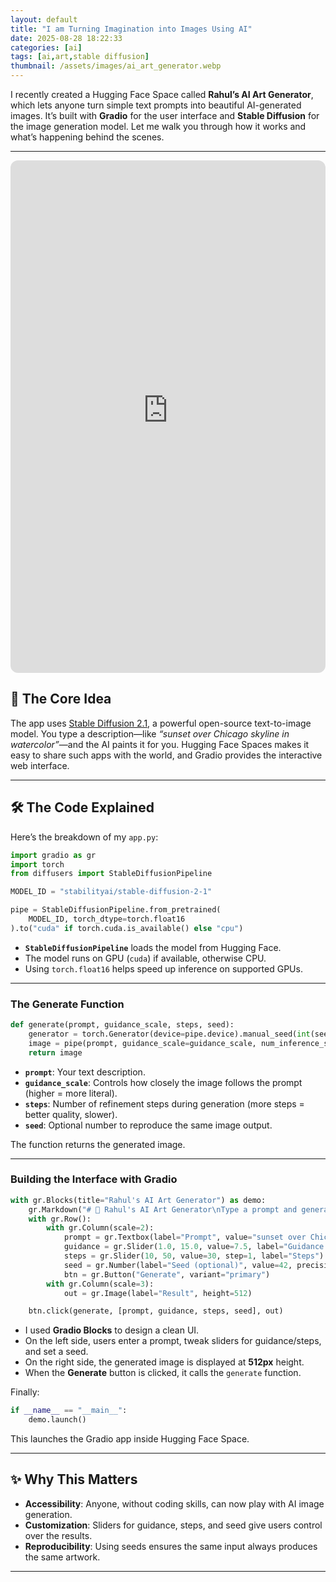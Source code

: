 ```yaml
---
layout: default
title: "I am Turning Imagination into Images Using AI"
date: 2025-08-28 18:22:33
categories: [ai]
tags: [ai,art,stable diffusion]
thumbnail: /assets/images/ai_art_generator.webp
---
```


I recently created a Hugging Face Space called **Rahul’s AI Art Generator**, which lets anyone turn simple text prompts into beautiful AI-generated images. It’s built with **Gradio** for the user interface and **Stable Diffusion** for the image generation model. Let me walk you through how it works and what’s happening behind the scenes.

---

<iframe
	src="https://rahulbhattacharya-rahuls-ai-art-generator.hf.space"
style="width:100%;height:820px;border:0;border-radius:12px;overflow:hidden"></iframe>

## 🚀 The Core Idea

The app uses [Stable Diffusion 2.1](https://huggingface.co/stabilityai/stable-diffusion-2-1), a powerful open-source text-to-image model. You type a description—like *“sunset over Chicago skyline in watercolor”*—and the AI paints it for you. Hugging Face Spaces makes it easy to share such apps with the world, and Gradio provides the interactive web interface.

---

## 🛠️ The Code Explained

Here’s the breakdown of my `app.py`:

```python
import gradio as gr
import torch
from diffusers import StableDiffusionPipeline

MODEL_ID = "stabilityai/stable-diffusion-2-1"

pipe = StableDiffusionPipeline.from_pretrained(
    MODEL_ID, torch_dtype=torch.float16
).to("cuda" if torch.cuda.is_available() else "cpu")
```

- **`StableDiffusionPipeline`** loads the model from Hugging Face.  
- The model runs on GPU (`cuda`) if available, otherwise CPU.  
- Using `torch.float16` helps speed up inference on supported GPUs.

---

### The Generate Function

```python
def generate(prompt, guidance_scale, steps, seed):
    generator = torch.Generator(device=pipe.device).manual_seed(int(seed)) if seed is not None else None
    image = pipe(prompt, guidance_scale=guidance_scale, num_inference_steps=steps, generator=generator).images[0]
    return image
```

- **`prompt`**: Your text description.  
- **`guidance_scale`**: Controls how closely the image follows the prompt (higher = more literal).  
- **`steps`**: Number of refinement steps during generation (more steps = better quality, slower).  
- **`seed`**: Optional number to reproduce the same image output.  

The function returns the generated image.

---

### Building the Interface with Gradio

```python
with gr.Blocks(title="Rahul's AI Art Generator") as demo:
    gr.Markdown("# 🎨 Rahul's AI Art Generator\nType a prompt and generate an image.")
    with gr.Row():
        with gr.Column(scale=2):
            prompt = gr.Textbox(label="Prompt", value="sunset over Chicago skyline in watercolor")
            guidance = gr.Slider(1.0, 15.0, value=7.5, label="Guidance scale")
            steps = gr.Slider(10, 50, value=30, step=1, label="Steps")
            seed = gr.Number(label="Seed (optional)", value=42, precision=0)
            btn = gr.Button("Generate", variant="primary")
        with gr.Column(scale=3):
            out = gr.Image(label="Result", height=512)

    btn.click(generate, [prompt, guidance, steps, seed], out)
```

- I used **Gradio Blocks** to design a clean UI.  
- On the left side, users enter a prompt, tweak sliders for guidance/steps, and set a seed.  
- On the right side, the generated image is displayed at **512px** height.  
- When the **Generate** button is clicked, it calls the `generate` function.

Finally:

```python
if __name__ == "__main__":
    demo.launch()
```

This launches the Gradio app inside Hugging Face Space.

---

## ✨ Why This Matters

- **Accessibility**: Anyone, without coding skills, can now play with AI image generation.  
- **Customization**: Sliders for guidance, steps, and seed give users control over the results.  
- **Reproducibility**: Using seeds ensures the same input always produces the same artwork.  

---

